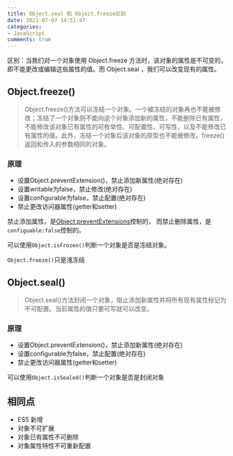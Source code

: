 ```yaml
---
title: Object.seal 和 Object.freeze区别
date: 2021-07-07 14:51:47
categories:
- JavaScript
comments: true
---
```


区别：当我们对一个对象使用 Object.freeze 方法时，该对象的属性是不可变的，即不能更改或编辑这些属性的值。而 Object.seal ，我们可以改变现有的属性。

<!-- more -->

## Object.freeze()

> Object.freeze()方法可以冻结一个对象。一个被冻结的对象再也不能被修改；冻结了一个对象则不能向这个对象添加新的属性，不能删除已有属性，不能修改该对象已有属性的可枚举性、可配置性、可写性，以及不能修改已有属性的值。此外，冻结一个对象后该对象的原型也不能被修改。freeze() 返回和传入的参数相同的对象。

### 原理

- 设置Object.preventExtension()，禁止添加新属性(绝对存在)
- 设置writable为false，禁止修改(绝对存在)
- 设置configurable为false，禁止配置(绝对存在)
- 禁止更改访问器属性(getter和setter)



禁止添加属性，是[Object.preventExtensions](https://link.jianshu.com/?t=https%3A%2F%2Fdeveloper.mozilla.org%2Fen-US%2Fdocs%2FWeb%2FJavaScript%2FReference%2FGlobal_Objects%2FObject%2FpreventExtensions)控制的，
而禁止删除属性，是`configuable:false`控制的。



可以使用`Object.isFrozen()`判断一个对象是否是冻结对象。

`Object.freeze()`只是浅冻结



## Object.seal()

> Object.seal()方法封闭一个对象，阻止添加新属性并将所有现有属性标记为不可配置。当前属性的值只要可写就可以改变。

### 原理

- 设置Object.preventExtension()，禁止添加新属性(绝对存在)
- 设置configurable为false，禁止配置(绝对存在)
- 禁止更改访问器属性(getter和setter)



可以使用`Object.isSealed()`判断一个对象是否是封闭对象



## 相同点

- ES5 新增
- 对象不可扩展
- 对象已有属性不可删除
- 对象属性特性不可重新配置

